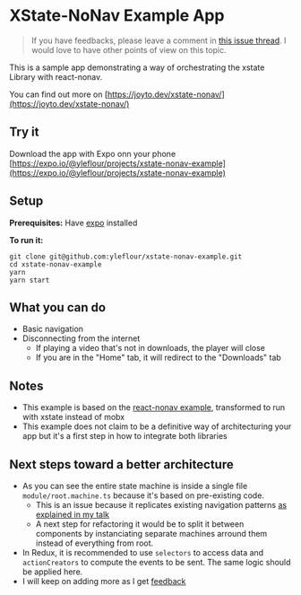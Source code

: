 # XState-NoNav Example App

> If you have feedbacks, please leave a comment in [this issue thread](https://github.com/yleflour/xstate-nonav-example/issues/1). I would love to have other points of view on this topic.

This is a sample app demonstrating a way of orchestrating the xstate Library with react-nonav.

You can find out more on [https://joyto.dev/xstate-nonav/](https://joyto.dev/xstate-nonav/)

## Try it

Download the app with Expo onn your phone [https://expo.io/@yleflour/projects/xstate-nonav-example](https://expo.io/@yleflour/projects/xstate-nonav-example)

## Setup

**Prerequisites:** Have [expo](https://expo.io/learn) installed

**To run it:**

```
git clone git@github.com:yleflour/xstate-nonav-example.git
cd xstate-nonav-example
yarn
yarn start
```

## What you can do

- Basic navigation
- Disconnecting from the internet
  - If playing a video that's not in downloads, the player will close
  - If you are in the "Home" tab, it will redirect to the "Downloads" tab

## Notes

- This example is based on the [react-nonav example](https://github.com/tpucci/react-nonav/tree/master/example), transformed to run with xstate instead of mobx
- This example does not claim to be a definitive way of architecturing your app but it's a first step in how to integrate both libraries

## Next steps toward a better architecture

- As you can see the entire state machine is inside a single file `module/root.machine.ts` because it's based on pre-existing code.
  - This is an issue because it replicates existing navigation patterns [as explained in my talk](https://joyto.dev/xstate-nonav/)
  - A next step for refactoring it would be to split it between components by instanciating separate machines arround them instead of everything from root.
- In Redux, it is recommended to use `selectors` to access data and `actionCreators` to compute the events to be sent. The same logic should be applied here.
- I will keep on adding more as I get [feedback](https://github.com/yleflour/xstate-nonav-example/issues/1)
